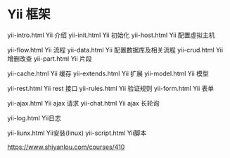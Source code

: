 Yii 框架
====================================================================

yii-intro.html   Yii 介绍
yii-init.html    Yii 初始化
yii-host.html    Yii 配置虚拟主机

yii-flow.html    Yii 流程
yii-data.html    Yii 配置数据库及相关流程
yii-crud.html    Yii 增删改查
yii-part.html    Yii 片段

yii-cache.html   Yii 缓存
yii-extends.html Yii 扩展
yii-model.html   Yii 模型

yii-rest.html    Yii rest 接口
yii-rules.html   Yii 验证规则
yii-form.html    Yii 表单

yii-ajax.html    Yii ajax 请求
yii-chat.html    Yii ajax 长轮询

yii-log.html     Yii日志

yii-liunx.html   Yii安装(linux)
yii-script.html  Yii脚本


https://www.shiyanlou.com/courses/410